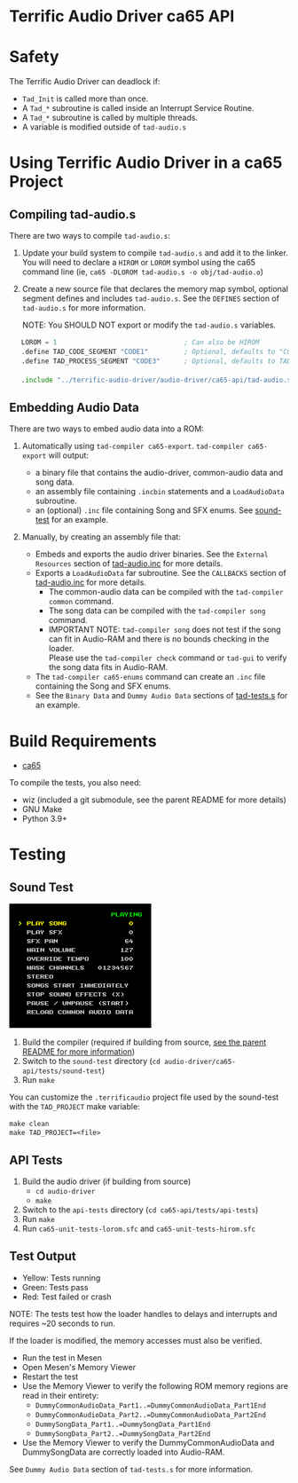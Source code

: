 Terrific Audio Driver ca65 API
==============================

Safety
======

The Terrific Audio Driver can deadlock if:

 * `Tad_Init` is called more than once.
 * A `Tad_*` subroutine is called inside an Interrupt Service Routine.
 * A `Tad_*` subroutine is called by multiple threads.
 * A variable is modified outside of `tad-audio.s`



Using Terrific Audio Driver in a ca65 Project
=============================================

Compiling tad-audio.s
---------------------

There are two ways to compile `tad-audio.s`:

1. Update your build system to compile `tad-audio.s` and add it to the linker.
   You will need to declare a `HIROM` or `LOROM` symbol using the ca65 command line
   (ie, `ca65 -DLOROM tad-audio.s -o obj/tad-audio.o`)

2. Create a new source file that declares the memory map symbol, optional segment defines and
   includes `tad-audio.s`.  See the `DEFINES` section of `tad-audio.s` for more information.

   NOTE: You SHOULD NOT export or modify the `tad-audio.s` variables.

``` asm
   LOROM = 1                                ; Can also be HIROM
   .define TAD_CODE_SEGMENT "CODE1"         ; Optional, defaults to "CODE"
   .define TAD_PROCESS_SEGMENT "CODE3"      ; Optional, defaults to TAD_CODE_SEGMENT

   .include "../terrific-audio-driver/audio-driver/ca65-api/tad-audio.s"
```


Embedding Audio Data
--------------------

There are two ways to embed audio data into a ROM:

1. Automatically using `tad-compiler ca65-export`.
   `tad-compiler ca65-export` will output:
    * a binary file that contains the audio-driver, common-audio data and song data.
    * an assembly file containing `.incbin` statements and a `LoadAudioData` subroutine.
    * an (optional) `.inc` file containing Song and SFX enums.
   See [sound-test](tests/sound-test) for an example.

2. Manually, by creating an assembly file that:
   * Embeds and exports the audio driver binaries.
     See the `External Resources` section of [tad-audio.inc](tad-audio.inc) for more details.
   * Exports a `LoadAudioData` far subroutine.
     See the `CALLBACKS` section of [tad-audio.inc](tad-audio.inc) for more details.
      * The common-audio data can be compiled with the `tad-compiler common` command.
      * The song data can be compiled with the `tad-compiler song` command.
      * IMPORTANT NOTE: `tad-compiler song` does not test if the song can fit in Audio-RAM and
        there is no bounds checking in the loader.<br/>
        Please use the `tad-compiler check` command or `tad-gui` to verify the song data fits in
        Audio-RAM.
   * The `tad-compiler ca65-enums` command can create an `.inc` file containing the Song and SFX enums.
   * See the `Binary Data` and `Dummy Audio Data` sections of
     [tad-tests.s](tests/api-tests/src/tad-tests.s) for an example.



Build Requirements
==================
 * [ca65](https://github.com/cc65/cc65/)

To compile the tests, you also need:
 * wiz (included a git submodule, see the parent README for more details)
 * GNU Make
 * Python 3.9+



Testing
=======

Sound Test
----------

![Sound Test screenshot](tests/sound-test/screenshot.png)

1. Build the compiler
   (required if building from source,
   [see the parent README for more information](../../README.md#build-instructions))
2. Switch to the `sound-test` directory (`cd audio-driver/ca65-api/tests/sound-test`)
3. Run `make`


You can customize the `.terrificaudio` project file used by the sound-test with the `TAD_PROJECT`
make variable:

    make clean
    make TAD_PROJECT=<file>


API Tests
---------

1. Build the audio driver (if building from source)
    * `cd audio-driver`
    * `make`
2. Switch to the `api-tests` directory (`cd ca65-api/tests/api-tests`)
3. Run `make`
4. Run `ca65-unit-tests-lorom.sfc` and `ca65-unit-tests-hirom.sfc`


## Test Output
 * Yellow: Tests running
 * Green: Tests pass
 * Red: Test failed or crash

NOTE: The tests test how the loader handles to delays and interrupts and requires ~20 seconds to run.

If the loader is modified, the memory accesses must also be verified.
 * Run the test in Mesen
 * Open Mesen's Memory Viewer
 * Restart the test
 * Use the Memory Viewer to verify the following ROM memory regions are read in their entirety:
    * `DummyCommonAudioData_Part1..=DummyCommonAudioData_Part1End`
    * `DummyCommonAudioData_Part2..=DummyCommonAudioData_Part2End`
    * `DummySongData_Part1..=DummySongData_Part1End`
    * `DummySongData_Part2..=DummySongData_Part2End`
 * Use the Memory Viewer to verify the DummyCommonAudioData and DummySongData are correctly loaded
   into Audio-RAM.

See `Dummy Audio Data` section of `tad-tests.s` for more information.


